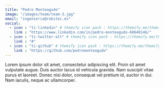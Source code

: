 ```yaml
---
title: "Pedro Monteagudo"
image: "/images/team/team-3.jpg"
email: "ingenieria@robitec.es"
social:
  - icon : "ti-linkedin" # themify icon pack : https://themify.me/themify-icons
    link : "https://www.linkedin.com/in/pedro-monteagudo-68640146/"
  - icon : "ti-twitter-alt" # themify icon pack : https://themify.me/themify-icons
    link : "#"
  - icon : "ti-github" # themify icon pack : https://themify.me/themify-icons
    link : "https://github.com/pedromonteagudo"
---
```


Lorem ipsum dolor sit amet, consectetur adipiscing elit. Proin sit amet vulputate augue. Duis auctor lacus id vehicula gravida. Nam suscipit vitae purus et laoreet.
Donec nisi dolor, consequat vel pretium id, auctor in dui. Nam iaculis, neque ac ullamcorper.